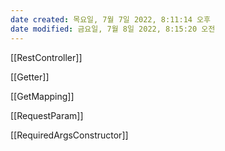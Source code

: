 ```yaml
---
date created: 목요일, 7월 7일 2022, 8:11:14 오후
date modified: 금요일, 7월 8일 2022, 8:15:20 오전
---
```

[[RestController]]

[[Getter]]

[[GetMapping]]

[[RequestParam]]

[[RequiredArgsConstructor]]
